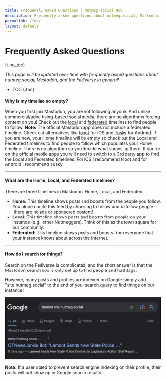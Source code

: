 ```yaml
---
title: Frequently Asked Questions | Nutmeg.social Hub
description: Frequently asked questions about nutmeg.social, Mastodon, and the Fediverse
permalink: /faq/
layout: default
---
```

# Frequently Asked Questions
{:.no_toc}

*This page will be updated over time with frequently asked questions about nutmeg.social, Mastodon, and the Fediverse in general!*

* TOC
{:toc}

#### Why is my timeline so empty?
When you first join Mastodon, you are not following anyone. And unlike commercial/advertising-based social media, there are no algorithms forcing content on you! Check out the [local](https://nutmeg.social/public/local) and [federated](https://nutmeg.social/public/) timelines to find people to follow. **Note:** The official Mastodon app does not include a federated timeline. Check out alternatives like [tooot](https://apps.apple.com/us/app/tooot/id1549772269) for iOS and [Tusky](https://play.google.com/store/apps/details?id=com.keylesspalace.tusky) for Android.
If you are new, your Home timeline will be empty so check out the Local and Federated timelines to find people to follow which populates your Home timeline. There is no algorithm so you decide what shows up there. If you're on the official mobile apps you will need to switch to a 3rd party app to find the Local and Federated timelines. For iOS I recommend tooot and for Android I recommend Tusky.

---
#### What are the Home, Local, and Federated timelines?
There are three timelines in Mastodon: Home, Local, and Federated.

* **Home:** This timeline shows posts and boosts from the people you follow. You alone curate this feed by choosing to follow and unfollow people – there are no ads or sponsored content!
* **Local:** This timeline shows posts and boosts from people on your instance (e.g., other Nutmeggers). Think of this as the town square for our community.
* **Federated:** This timeline shows posts and boosts from everyone that your instance knows about across the Internet.

---
#### How do I search for things?

Search on the Fediverse is complicated, and the short answer is that the Mastodon search box is only set up to find people and hashtags.

However, many posts and profiles are indexed on Google–simply add "site:nutmeg.social" to the end of your search query to find things on our instance!

![Screenshot of Google search for "lamont site:nutmeg.social" that shows a post as a result](/assets/images/google-search-site-tag.png)

**Note:** If a user opted to prevent search engine indexing on their profile, their posts will *not* show up in Google search results.

<!-- TO DO

What is the Fediverse?

Can I talk to people on other servers?

Can I edit posts?

My timeline moves too fast!

Why do some people have a blue checkmark next to their name?

Can I move between servers?

What do I do if I see something bad?

How do posts "go viral" if there's no algorithm?

How do I keep my account secure?

How can I find my old Twitter follows?

Can I "quote toot" like on Twitter?

-->